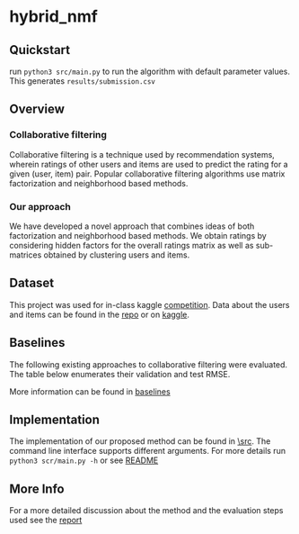 # hybrid_nmf
## Quickstart
run `python3 src/main.py` to run the algorithm with default parameter values. 
This generates `results/submission.csv` 

## Overview
### Collaborative filtering
Collaborative   filtering is   a   technique   used   by recommendation  systems,  wherein  ratings  of  other  users  and items  are  used  to  predict  the  rating  for  a  given  (user,  item) pair. Popular  collaborative  filtering  algorithms use  matrix  factorization  and  neighborhood  based  methods.

### Our approach
 We  have developed  a  novel  approach  that  combines  ideas  of  both factorization  and  neighborhood  based  methods.  We  obtain ratings  by  considering  hidden  factors  for  the  overall  ratings matrix  as  well  as  sub-matrices  obtained  by  clustering  users and items.

## Dataset
This project was used for in-class kaggle [competition](https://www.kaggle.com/c/cil-collab-filtering-2020/). Data about the users and items can be found in the [repo](https://github.com/suprajasridhara/hybrid_nmf/blob/master/data/data_train_clean.csv) or on [kaggle](https://www.kaggle.com/c/cil-collab-filtering-2020/data).

## Baselines
The following existing approaches to collaborative filtering were evaluated. The table below enumerates their validation and test RMSE.

More information can be found in [baselines](https://github.com/suprajasridhara/hybrid_nmf/tree/master/baselines)


## Implementation
The implementation of our proposed method can be found in [\src](https://github.com/suprajasridhara/hybrid_nmf/tree/master/src). The command line interface supports different arguments. For more details run `python3 scr/main.py -h` or see [README](https://github.com/suprajasridhara/hybrid_nmf/blob/master/src/README.md)

## More Info
For a more detailed discussion about the method and the evaluation steps used see the [report](https://TODO:add_link_to_report)



